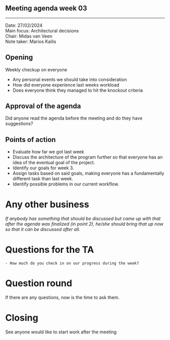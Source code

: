 ## Meeting agenda week 03

---

Date:           27/02/2024\
Main focus:     Architectural decisions\
Chair:          Midas van Veen\
Note taker:     Marios Kailis

## Opening

Weekly checkup on everyone
* Any personal events we should take into consideration
* How did everyone experience last weeks workload
* Does everyone think they managed to hit the knockout criteria

## Approval of the agenda
Did anyone read the agenda before the meeting and do they have suggestions?

## Points of action
* Evaluate how far we got last week
* Discuss the architecture of the program further so that everyone has an idea of the eventual goal of the project.
* Identify our goals for week 3.
* Assign tasks based on said goals, making everyone has a fundamentally different task than last week.
* Identify possible problems in our current workflow.


# Any other business
*If anybody has something that should be discussed but came up with that after the agenda was finalized (in point 2), he/she should bring that up now so that it can be discussed after all.*

# Questions for the TA
    - How much do you check in on our progress during the week?

# Question round
If there are any questions, now is the time to ask them.

# Closing
See anyone would like to start work after the meeting
